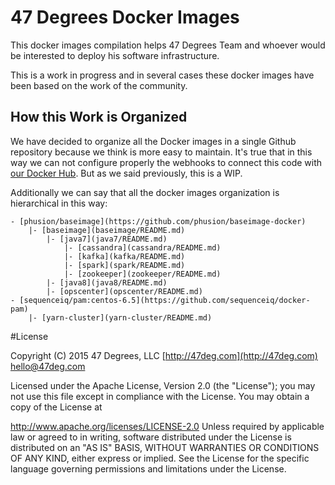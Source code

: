 # 47 Degrees Docker Images

This docker images compilation helps 47 Degrees Team and whoever would be interested to deploy his software infrastructure.

This is a work in progress and in several cases these docker images have been based on the work of the community.

## How this Work is Organized

We have decided to organize all the Docker images in a single Github repository because we think is more easy to maintain. It's true that in this way we can not configure properly the webhooks to connect this code with [our Docker Hub](https://hub.docker.com/u/47deg). But as we said previously, this is a WIP.

Additionally we can say that all the docker images organization is hierarchical in this way:

	- [phusion/baseimage](https://github.com/phusion/baseimage-docker)
		|- [baseimage](baseimage/README.md)
			|- [java7](java7/README.md)
				|- [cassandra](cassandra/README.md)
				|- [kafka](kafka/README.md)
				|- [spark](spark/README.md)
				|- [zookeeper](zookeeper/README.md)
			|- [java8](java8/README.md)
			|- [opscenter](opscenter/README.md)
	- [sequenceiq/pam:centos-6.5](https://github.com/sequenceiq/docker-pam)
		|- [yarn-cluster](yarn-cluster/README.md)

#License

Copyright (C) 2015 47 Degrees, LLC [http://47deg.com](http://47deg.com) [hello@47deg.com](mailto:hello@47deg.com)

Licensed under the Apache License, Version 2.0 (the "License"); you may not use this file except in compliance with the License. You may obtain a copy of the License at

http://www.apache.org/licenses/LICENSE-2.0 Unless required by applicable law or agreed to in writing, software distributed under the License is distributed on an "AS IS" BASIS, WITHOUT WARRANTIES OR CONDITIONS OF ANY KIND, either express or implied. See the License for the specific language governing permissions and limitations under the License.